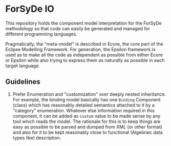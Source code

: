 # ForSyDe IO

This repository holds the component model interpretation for the ForSyDe methodology so that code can easily be generated and managed for different programming languages.

Pragmatically, the "meta-model" is described in Ecore, the core part of the Eclipse Modelling Framework. For generation, the Epsilon framework is used as to make all the code as independent as possible from either Ecore or Epsilon while also trying to express them as naturally as possible in each target language.

## Guidelines

  1. Prefer Enumeration and "customization" over deeply nested inheritance.
     For example, the binding model basically has one `Binding` Component (class) which has reasonably detailed semantics attached to it by a "category" enumeration.
     Whatever else information required in this component, it can be added as `custom` value to be made sense by any tool which reads the model.
     The rationale for this is to keep things are easy as possible to be parsed and dumped from XML (or other format) and also for it to be kept reasonably
     close to functional (Algebraic data types like) description.
